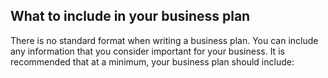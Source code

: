##  What to include in your business plan

There is no standard format when writing a business plan. You can include any
information that you consider important for your business. It is recommended
that at a minimum, your business plan should include:
